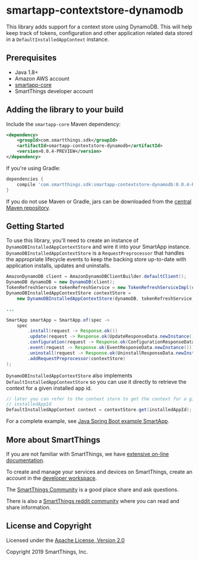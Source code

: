 # smartapp-contextstore-dynamodb

This library adds support for a context store using DynamoDB. This will help
keep track of tokens, configuration and other application related data stored
in a `DefaultInstalledAppContext` instance.

## Prerequisites

* Java 1.8+
* Amazon AWS account
* [smartapp-core](../smartapp-core)
* SmartThings developer account

## Adding the library to your build

Include the `smartapp-core` Maven dependency:

```xml
<dependency>
    <groupId>com.smartthings.sdk</groupId>
    <artifactId>smartapp-contextstore-dynamodb</artifactId>
    <version>0.0.4-PREVIEW</version>
</dependency>
```

If you're using Gradle:

```gradle
dependencies {
    compile 'com.smartthings.sdk:smartapp-contextstore-dynamodb:0.0.4-PREVIEW'
}
```

If you do not use Maven or Gradle, jars can be downloaded from the
[central Maven repository](https://search.maven.org/search?q=g:com.smartthings.sdk%20a:smartapp-contextstore-dynamodb).

## Getting Started

To use this library, you'll need to create an instance of
`DynamoDBInstalledAppContextStore` and wire it into your SmartApp instance.
`DynamoDBInstalledAppContextStore` is a `RequestPreprocessor` that handles
the appropriate lifecycle events to keep the backing store up-to-date with
application installs, updates and uninstalls.

```java
AmazonDynamoDB client = AmazonDynamoDBClientBuilder.defaultClient();
DynamoDB dynamoDB = new DynamoDB(client);
TokenRefreshService tokenRefreshService = new TokenRefreshServiceImpl(clientId, clientSecret);
DynamoDBInstalledAppContextStore contextStore =
    new DynamoDBInstalledAppContextStore(dynamoDB, tokenRefreshService);

...

SmartApp smartApp = SmartApp.of(spec ->
    spec
        .install(request -> Response.ok())
        .update(request -> Response.ok(UpdateResponseData.newInstance()))
        .configuration(request -> Response.ok(ConfigurationResponseData.newInstance()))
        .event(request -> Response.ok(EventResponseData.newInstance()))
        .uninstall(request -> Response.ok(UninstallResponseData.newInstance()))
        .addRequestPreprocessor(contextStore)
);
```

`DynamoDBInstalledAppContextStore` also implements
`DefaultInstalledAppContextStore` so you can use it directly to retrieve the
context for a given installed app id.

```java
// later you can refer to the context store to get the context for a given
// installedAppId
DefaultInstalledAppContext context = contextStore.get(installedAppId);
```

For a complete example, see [Java Spring Boot example SmartApp](/examples/java-springboot-smartapp).

## More about SmartThings

If you are not familiar with SmartThings, we have
[extensive on-line documentation](https://smartthings.developer.samsung.com/develop/index.html).

To create and manage your services and devices on SmartThings, create an account in the
[developer workspace](https://devworkspace.developer.samsung.com/).

The [SmartThings Community](https://community.smartthings.com/c/developers/) is a good place share and
ask questions.

There is also a [SmartThings reddit community](https://www.reddit.com/r/SmartThings/) where you
can read and share information.

## License and Copyright

Licensed under the [Apache License, Version 2.0](https://www.apache.org/licenses/LICENSE-2.0)

Copyright 2019 SmartThings, Inc.
